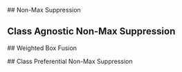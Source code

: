 ## Non-Max Suppression

## Class Agnostic Non-Max Suppression

## Weighted Box Fusion

## Class Preferential Non-Max Suppression
